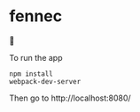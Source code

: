 # fennec
🦊

To run the app

```
npm install
webpack-dev-server
```

Then go to http://localhost:8080/
